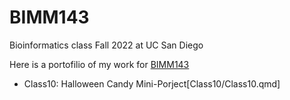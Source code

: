# BIMM143
Bioinformatics class Fall 2022 at UC San Diego

Here is a portofilio of my work for  [BIMM143](https://bioboot.github.io/bimm143_F22/)

- Class10: Halloween Candy Mini-Porject[Class10/Class10.qmd]
